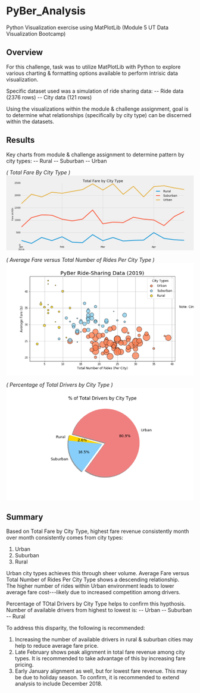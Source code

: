 # PyBer_Analysis
Python Visualization exercise using MatPlotLib (Module 5 UT Data Visualization Bootcamp)
<!---
There is a title, and there are multiple sections. (2 pt)
Each section has a heading and subheading. (2 pt)
Links to images are working and displayed correctly. (2 pt)
--->

<!---
Overview:  The purpose of the new analysis is well defined. (3 pt)
--->
## Overview
For this challenge, task was to utilize MatPlotLib with Python to explore various charting & formatting options available to perform intrisic data visualization.

Specific dataset used was a simulation of ride sharing data:
-- Ride data (2376 rows)
-- City data (121 rows)

Using the visualizations within the module & challenge assignment, goal is to determine what relationships (specifically by city type) can be discerned within the datasets.

<!---
Results:  There is a description of the differences in ride-sharing data among the different city types. Ride-sharing data include the total rides, total drivers, total fares, average fare per ride and driver, and total fare by city type. (7 pt)
--->
## Results

Key charts from module & challenge assignment to determine pattern by city types: 
-- Rural
-- Suburban
-- Urban

*( Total Fare By City Type )*
![PyBer_fare_summary](/analysis/PyBer_fare_summary.png)

*( Average Fare versus Total Number of Rides Per City Type )*
![Fig1](/analysis/Fig1.png)

*( Percentage of Total Drivers by City Type )*
![Fig7](/analysis/Fig7.png)

<!---
Summary:  There is a statement summarizing three business recommendations to the CEO for addressing any disparities among the city types. (4 pt)
--->
## Summary

Based on Total Fare by City Type, highest fare revenue consistently month over month consistently comes from city types:
1. Urban
2. Suburban
3. Rural 

Urban city types achieves this through sheer volume.  Average Fare versus Total Number of Rides Per City Type shows a descending relationship.  
The higher number of rides within Urban environment leads to lower average fare cost---likely due to increased competition among drivers.

Percentage of TOtal Drivers by City Type helps to confirm this hypthosis.  Number of available drivers from highest to lowest is:
-- Urban
-- Suburban
-- Rural

To address this disparity, the following is recommended:
1.  Increasing the number of available drivers in rural & suburban cities may help to reduce average fare price.
2.  Late February shows peak alignment in total fare revenue among city types.  It is recommended to take advantage of this by increasing fare pricing.
3.  Early January alignment as well, but for lowest fare revenue.  This may be due to holiday season.  To confirm, it is recommended to extend analysis to include December 2018.
